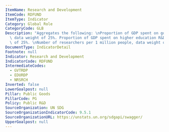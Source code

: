 ```yaml
---
ItemName: Research and Development
ItemCode: RDFUND
ItemType: Indicator
Category: Global Role
CategoryCode: GLB
Description: "Aggregates the following: \nProportion of GDP spent on government R&D,\
  \ data weight of 25%. Proportion of GDP spent on higher education R&D, data weight\
  \ of 25%. \nNumber of researchers per 1 million people, data weight of 50%."
DocumentType: IndicatorDetail
Footnote: null
Indicator: Research and Development
IndicatorCode: RDFUND
IntermediateCodes:
  - GVTRDP
  - EDURDP
  - NRSRCH
Inverted: false
LowerGoalpost: null
Pillar: Public Goods
PillarCode: PG
Policy: Public R&D
SourceOrganization: UN SDG
SourceOrganizationIndicatorCode: 9.5.1
SourceOrganizationURL: https://unstats.un.org/sdgapi/swagger/
UpperGoalpost: null
---
```


